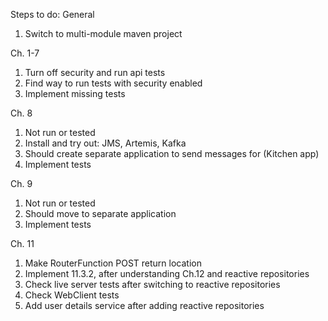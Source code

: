 Steps to do:
General
1. Switch to multi-module maven project

Ch. 1-7
1. Turn off security and run api tests
1. Find way to run tests with security enabled
1. Implement missing tests

Ch. 8
1. Not run or tested
1. Install and try out: JMS, Artemis, Kafka
1. Should create separate application to send messages for (Kitchen app)
1. Implement tests

Ch. 9
1. Not run or tested
1. Should move to separate application
1. Implement tests

Ch. 11
1. Make RouterFunction POST return location
1. Implement 11.3.2, after understanding Ch.12 and reactive repositories
1. Check live server tests after switching to reactive repositories
1. Check WebClient tests
1. Add user details service after adding reactive repositories